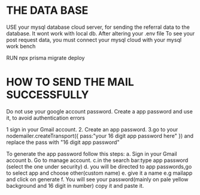 # THE DATA BASE 

USE your mysql database cloud server, for sending the referral data to the database.
It wont work with local db.
After altering your .env file
To see your post request data, you must connect your mysql cloud with your mysql work bench

RUN  npx prisma migrate deploy


# HOW TO SEND THE MAIL SUCCESSFULLY

Do not use your google account password.
Create a app password and use it, to avoid authentication errors


1 sign in your Gmail account.
2. Create an app password.
3.go to your nodemailer.createTransport({
pass:"your 16 digit app password here"
}) and replace the pass with "16 digit app password"

To generate the app password follow this steps:
a. Sign in your Gmail account
b. Go to manage account.
c.in the search bar:type app password (select the one under security)
d. you will be directed to app passwords,go to select app and choose other(custom name)
e. give it a name e.g mailapp and click on generate
f. You will see your password(mainly on pale yellow background and 16 digit in number) copy it and paste it.



